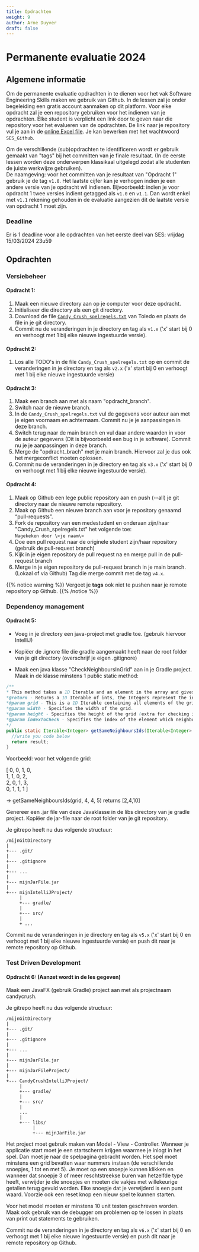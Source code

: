 ```yaml
---
title: Opdrachten
weight: 9
author: Arne Duyver
draft: false
---
```

# Permanente evaluatie 2024
## Algemene informatie
Om de permanente evaluatie opdrachten in te dienen voor het vak Software Engineering Skills maken we gebruik van Github. In de lessen zal je onder begeleiding een gratis account aanmaken op dit platform. Voor elke opdracht zal je een repository gebruiken voor het indienen van je opdrachten. Elke student is verplicht een link door te geven naar die repository voor het evalueren van de opdrachten. 
De link naar je repository vul je aan in de [online Excel file](https://kuleuven-my.sharepoint.com/:x:/g/personal/koen_yskout_kuleuven_be/EcY4jplKXppFlj2tKbjM7UYBQYTlTcv6HnnEU1H8G6aEGg?e=tNfkXd). Je kan bewerken met het wachtwoord `SES_Github`. 

Om de verschillende (sub)opdrachten te identificeren wordt er gebruik gemaakt van "tags" bij het committen van je finale resultaat. (In de eerste lessen worden deze onderwerpen klassikaal uitgelegd zodat alle studenten de juiste werkwijze gebruiken).  
De naamgeving: voor het committen van je resultaat van "Opdracht 1" gebruik je de tag `v1.0`. Het laatste cijfer kan je verhogen indien je een andere versie van je opdracht wil indienen. Bijvoorbeeld: indien je voor opdracht 1 twee versies indient getagged als `v1.0` en `v1.1`. Dan wordt enkel met `v1.1` rekening gehouden in de evaluatie aangezien dit de laatste versie van opdracht 1 moet zijn.  

### Deadline 
Er is 1 deadline voor alle opdrachten van het eerste deel van SES: vrijdag 15/03/2024 23u59 

## Opdrachten

### Versiebeheer
#### Opdracht 1:
1. Maak een nieuwe directory aan op je computer voor deze opdracht. 
2. Initialiseer die directory als een git directory. 
3. Download de file [`Candy_Crush_spelregels.txt`](/files/Candy_Crush_spelregels.txt) van Toledo en plaats de file in je git directory.
4. Commit nu de veranderingen in je directory en tag als `v1.x` ('x' start bij 0 en verhoogt met 1 bij elke nieuwe ingestuurde versie). 
#### Opdracht 2:
1. Los alle TODO's in de file `Candy_Crush_spelregels.txt` op en commit de veranderingen in je directory en tag als `v2.x` ('x' start bij 0 en verhoogt met 1 bij elke nieuwe ingestuurde versie)
#### Opdracht 3:
1. Maak een branch aan met als naam "opdracht_branch".
2. Switch naar de nieuwe branch.
3. In de `Candy_Crush_spelregels.txt` vul de gegevens voor auteur aan met je eigen voornaam en achternaam. Commit nu je je aanpassingen in deze branch.
4. Switch terug naar de main branch en vul daar andere waarden in voor de auteur gegevens (Dit is bijvoorbeeld een bug in je software). Commit nu je je aanpassingen in deze branch.
5. Merge de "opdracht_brach" met je main branch. Hiervoor zal je dus ook het mergeconflict moeten oplossen.
6. Commit nu de veranderingen in je directory en tag als `v3.x` ('x' start bij 0 en verhoogt met 1 bij elke nieuwe ingestuurde versie). 
#### Opdracht 4:
1. Maak op Github een lege public repository aan en push (--all) je git directory naar de nieuwe remote repository. 
2. Maak op Github een nieuwe branch aan voor je repository genaamd “pull-requests”.
3. Fork de repository van een medestudent en onderaan zijn/haar "Candy_Crush_spelregels.txt" het volgende toe:<br/> 
`Nagekeken door \<je naam\>`<br/>
4. Doe een pull request naar de originele student zijn/haar repository (gebruik de pull-request branch) 
5. Kijk in je eigen repository de pull request na en merge pull in de pull-request branch 
6. Merge in je eigen repository de pull-request branch in je main branch. (Lokaal of via Github) Tag die merge commit met de tag `v4.x`.

{{% notice warning %}}
Vergeet je **tags** ook niet te pushen naar je remote repository op Github.
{{% /notice %}}

### Dependency management
#### Opdracht 5:
- Voeg in je directory een java-project met gradle toe. (gebruik hiervoor IntelliJ) 
- Kopiëer de .ignore file die gradle aangemaakt heeft naar de root folder van je git directory (overschrijf je eigen .gitignore)

- Maak een java klasse "CheckNeighboursInGrid" aan in je Gradle project. Maak in de klasse minstens 1 public static method: 

```java
/** 
* This method takes a 1D Iterable and an element in the array and gives back an iterable containing the indexes of all neighbours with the same value as the specified element 
*@return - Returns a 1D Iterable of ints, the Integers represent the indexes of all neighbours with the same value as the specified element on index 'indexToCheck'. 
*@param grid - This is a 1D Iterable containing all elements of the grid. The elements are integers. 
*@param width - Specifies the width of the grid. 
*@param height - Specifies the height of the grid (extra for checking if 1D grid is complete given the specified width) 
*@param indexToCheck - Specifies the index of the element which neighbours that need to be checked 
*/ 
public static Iterable<Integer> getSameNeighboursIds(Iterable<Integer> grid,int width, int height, int indexToCheck){ 
  //write you code below 
  return result; 
} 
``` 

Voorbeeld: voor het volgende grid: 

[ 0, 0, 1, 0, <br>
  1, 1, 0, 2, <br>
  2, 0, 1, 3, <br>
  0, 1, 1, 1 ] 

-> getSameNeighboursIds(grid, 4, 4, 5) returns [2,4,10] 

Genereer een .jar file van deze Javaklasse in de libs directory van je gradle project. Kopiëer de jar-file naar de root folder van je git repository. 

Je gitrepo heeft nu dus volgende structuur:
```
/mijnGitDirectory
|
+--- .git/
|
+--- .gitignore
|
+--- ...
|
+--- mijnJarFile.jar
|
+--- mijnIntelliJProject/
     |
     +--- gradle/
     |
     +--- src/
     |
     + ...

```

Commit nu de veranderingen in je directory en tag als `v5.x` ('x' start bij 0 en verhoogt met 1 bij elke nieuwe ingestuurde versie) en push dit naar je remote repository op Github.

### Test Driven Development
#### Opdracht 6: (Aanzet wordt in de les gegeven)

Maak een JavaFX (gebruik Gradle) project aan met als projectnaam candycrush.

Je gitrepo heeft nu dus volgende structuur:
```
/mijnGitDirectory
|
+--- .git/
|
+--- .gitignore
|
+--- ...
|
+--- mijnJarFile.jar
|
+--- mijnJarFileProject/
|
+--- CandyCrushIntelliJProject/
     |
     +--- gradle/
     |
     +--- src/
     |
     ...
     |
     +--- libs/
          |
          +--- mijnJarFile.jar
```

Het project moet gebruik maken van Model - View - Controller. Wanneer je applicatie start moet je een startscherm krijgen waarmee je inlogt in het spel. Dan moet je naar de spelpagina gebracht worden. Het spel moet minstens een grid bevatten waar nummers instaan (de verschillende snoepjes, 1 tot en met 5). Je moet op een snoepje kunnen klikken en wanneer dat snoepje 3 of meer reschtstreekse buren van hetzelfde type heeft, verwijder je die snoepjes en moeten die vakjes met willekeurige getallen terug gevuld worden. Elke snoepje dat je verwijderd is een punt waard. Voorzie ook een reset knop een nieuw spel te kunnen starten.

Voor het model moeten er minstens 10 unit testen geschreven worden. Maak ook gebruik van de debugger om problemen op te lossen in plaats van print out statements te gebruiken.

Commit nu de veranderingen in je directory en tag als `v6.x` ('x' start bij 0 en verhoogt met 1 bij elke nieuwe ingestuurde versie) en push dit naar je remote repository op Github.

<!-- ### Continuous Integration and Continuous Deployment
#### Opdracht 7:

Commit nu de veranderingen in je directory en tag als `v7.x` ('x' start bij 0 en verhoogt met 1 bij elke nieuwe ingestuurde versie) en push dit naar je remote repository op Github. -->
